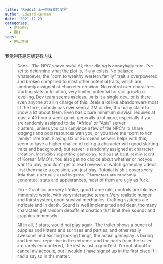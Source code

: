 ```yaml
---
title: 'Reddit 上一则有趣的发言'
author: Edward Kerman
date: '2021-11-23'
categories:
  - 杂七杂八
  - 翻译
tags:
  - 网上冲浪
---
```


我觉得还是原版更有内味：

>Cons - The NPC's have awful AI, their dialog is annoyingly trite. I've yet to determine what the plot is, if any exists. No balance whatsoever, the "born to wealthy western family" trait is overpowered and broken compared to most other potential traits, which are randomly assigned at character creation. No control over characters starting stats or location, very limited potential for stat growth or levelling. Dev team seems useless...or is it a single dev...or is there even anyone at all in charge of this...feels a lot like abandonware most of the time, nobody has ever seen a GM or dev, tho many claim to know a lot about them. Even basic bare minimum survival requires at least a 40 hour a week grind, generally a lot more, especially if you are randomly assigned to the "Africa" or "Asia" server clusters...unless you can convince a few of the NPC's to share lodgings and pool resources with you, or you have the "born to rich family" rare trait. Playing US or European servers helps with that, seem to have a higher chance of rolling a character with good starting traits and background, but server is randomly assigned at character creation. Incredibly repetitive gameplay, tedious at best, reminiscent of Korean MMO's. You also get no choice about whether or not you want to play, you don't get to read reviews or watch gameplay videos first then make a decision, you just play. Tutorial is shit, covers very little that is actually used in game. Characters are randomly generated, stats and appearances, most of them are ugly as fuck.
>
>Pro - Graphics are very lifelike, good frame rate, controls are intuitive. Immersive world, with very interactive terrain. Very realistic hunger and thirst system, good survival mechanics. Crafting systems are intricate and in depth. Sound is well implemented and clear, tho many characters get random debuffs at creation that limit their sounds and graphics immensely.
>
>All in all, 2 stars, would not play again. The trailer shows a bunch of puppies and kittens and sunrises and parties, and other really awesome and exciting looking things, the actual gameplay is boring and tedious, repetitive in the extreme, and the parts from the trailer are rarely encountered, the rest is just a grindfest. I'm not about to cancel my account, but I wouldn't have signed up in the first place if I had a say so in the matter.
